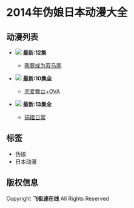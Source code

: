 # 2014年伪娘日本动漫大全

## 动漫列表

- ![](http://lz.sinaimg.cn/large/8a65eec0gy1hmxyedny9vj207i0b9tdh.jpg) **最新:12集**
  - [我要成为双马尾](/acg/2838/ "我要成为双马尾")
  
- ![](https://p26.toutiaoimg.com/img/tos-cn-i-siecs4i2o7/e5cee8b3ece5470684d931c724228be8~noop.image) **最新:10集全**
  - [恋爱舞台+OVA](/acg/3039/ "恋爱舞台+OVA")
  
- ![](https://p26.toutiaoimg.com/img/tos-cn-i-siecs4i2o7/4475f347e7704fd9af45af94016e46a3~noop.image) **最新:13集全**
  - [搞姬日常](/acg/1630/ "搞姬日常")

## 标签
- 伪娘
- 日本动漫

## 版权信息
Copyright **飞极速在线** All Rights Reserved